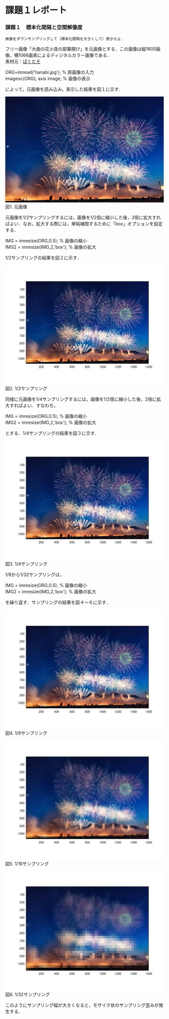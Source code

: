 # 課題１レポート
### 課題１　標本化間隔と空間解像度  
    画像をダウンサンプリングして（標本化間隔を大きくして）表示せよ．

フリー画像「大曲の花火夜の部幕開け」を元画像とする．この画像は縦1600画像，横1066画素によるディジタルカラー画像である．  
素材元：[ぱくたそ](https://www.pakutaso.com/20180643172post-16577.html,"画像元リンク")

ORG=imread('hanabi.jpg'); % 原画像の入力  
imagesc(ORG); axis image; % 画像の表示

によって，元画像を読み込み，表示した結果を図１に示す．

![元画像](https://github.com/monevmils/lecture_image_processing/blob/master/image/hanabi.jpg?raw=true)  
図1. 元画像

元画像を1/2サンプリングするには，画像を1/2倍に縮小した後，2倍に拡大すればよい．なお，拡大する際には，単純補間するために「box」オプションを設定する．

IMG = imresize(ORG,0.5); % 画像の縮小  
IMG2 = imresize(IMG,2,'box'); % 画像の拡大

1/2サンプリングの結果を図２に示す．

![元画像](https://github.com/monevmils/lecture_image_processing/blob/master/image/1-1.jpg?raw=true)  
図2. 1/2サンプリング

同様に元画像を1/4サンプリングするには，画像を1/2倍に縮小した後，2倍に拡大すればよい．すなわち，

IMG = imresize(ORG,0.5); % 画像の縮小  
IMG2 = imresize(IMG,2,'box'); % 画像の拡大

とする．1/4サンプリングの結果を図３に示す．

![元画像](https://github.com/monevmils/lecture_image_processing/blob/master/image/1-2.jpg?raw=true)  
図3. 1/4サンプリング

1/8から1/32サンプリングは，

IMG = imresize(ORG,0.5); % 画像の縮小  
IMG2 = imresize(IMG,2,'box'); % 画像の拡大

を繰り返す．サンプリングの結果を図４～６に示す．

![元画像](https://github.com/monevmils/lecture_image_processing/blob/master/image/1-3.jpg?raw=true)  
図4. 1/8サンプリング

![元画像](https://github.com/monevmils/lecture_image_processing/blob/master/image/1-4.jpg?raw=true)  
図5. 1/16サンプリング

![元画像](https://github.com/monevmils/lecture_image_processing/blob/master/image/1-5.jpg?raw=true)  
図6. 1/32サンプリング

このようにサンプリング幅が大きくなると，モザイク状のサンプリング歪みが発生する．
